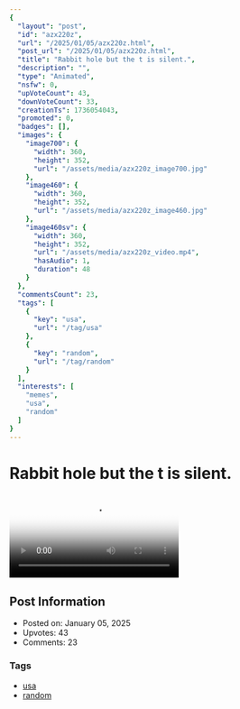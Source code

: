 ```yaml
---
{
  "layout": "post",
  "id": "azx220z",
  "url": "/2025/01/05/azx220z.html",
  "post_url": "/2025/01/05/azx220z.html",
  "title": "Rabbit hole but the t is silent.",
  "description": "",
  "type": "Animated",
  "nsfw": 0,
  "upVoteCount": 43,
  "downVoteCount": 33,
  "creationTs": 1736054043,
  "promoted": 0,
  "badges": [],
  "images": {
    "image700": {
      "width": 360,
      "height": 352,
      "url": "/assets/media/azx220z_image700.jpg"
    },
    "image460": {
      "width": 360,
      "height": 352,
      "url": "/assets/media/azx220z_image460.jpg"
    },
    "image460sv": {
      "width": 360,
      "height": 352,
      "url": "/assets/media/azx220z_video.mp4",
      "hasAudio": 1,
      "duration": 48
    }
  },
  "commentsCount": 23,
  "tags": [
    {
      "key": "usa",
      "url": "/tag/usa"
    },
    {
      "key": "random",
      "url": "/tag/random"
    }
  ],
  "interests": [
    "memes",
    "usa",
    "random"
  ]
}
---
```


# Rabbit hole but the t is silent.

<video controls playsinline loop poster="/assets/media/azx220z_image460.jpg">
  <source src="/assets/media/azx220z_video.mp4" type="video/mp4">
  Your browser does not support the video tag.
</video>

## Post Information

- Posted on: January 05, 2025
- Upvotes: 43
- Comments: 23

### Tags

- [usa](/tag/usa)
- [random](/tag/random)
